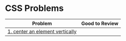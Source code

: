 # CSS Problems

| Problem                                                              | Good to Review |
| -------------------------------------------------------------------- | -------------- |
| [1. center an element vertically](1.center-an-element-vertically.md) |                |
